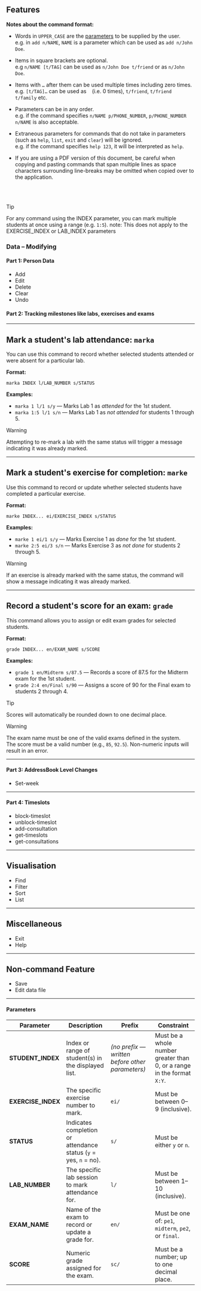 ## **Features**

<box type="info">

**Notes about the command format:**<br>

* Words in `UPPER_CASE` are the [parameters](#parameters) to be supplied by the user.<br>
  e.g. in `add n/NAME`, `NAME` is a parameter which can be used as `add n/John Doe`.

* Items in square brackets are optional.<br>
  e.g `n/NAME [t/TAG]` can be used as `n/John Doe t/friend` or as `n/John Doe`.

* Items with `…`​ after them can be used multiple times including zero times.<br>
  e.g. `[t/TAG]…​` can be used as ` ` (i.e. 0 times), `t/friend`, `t/friend t/family` etc.

* Parameters can be in any order.<br>
  e.g. if the command specifies `n/NAME p/PHONE_NUMBER`, `p/PHONE_NUMBER n/NAME` is also acceptable.

* Extraneous parameters for commands that do not take in parameters (such as `help`, `list`, `exit` and `clear`) will be ignored.<br>
  e.g. if the command specifies `help 123`, it will be interpreted as `help`.

* If you are using a PDF version of this document, be careful when copying and pasting commands that span multiple lines as space characters surrounding line-breaks may be omitted when copied over to the application.
  </box>

<br><br>

> [!TIP]
> For any command using the INDEX parameter,
> you can mark multiple students at once using a range (e.g. `1:5`).
> note: This does not apply to the EXERCISE_INDEX or LAB_INDEX parameters
 
### **Data – Modifying**

#### **Part 1: Person Data**
- Add
- Edit
- Delete
- Clear
- Undo

#### **Part 2: Tracking milestones like labs, exercises and exams**

---

## Mark a student's lab attendance: `marka`

You can use this command to record whether selected students attended or were absent for a particular lab.  

**Format:**
```
marka INDEX l/LAB_NUMBER s/STATUS
```

**Examples:**
- `marka 1 l/1 s/y` — Marks Lab 1 as *attended* for the 1st student.
- `marka 1:5 l/1 s/n` — Marks Lab 1 as *not attended* for students 1 through 5.

> [!WARNING]
> Attempting to re-mark a lab with the same status will trigger a message indicating it was already marked.

---

## Mark a student's exercise for completion: `marke`

Use this command to record or update whether selected students have completed a particular exercise.  

**Format:**
```
marke INDEX... ei/EXERCISE_INDEX s/STATUS
```

**Examples:**
- `marke 1 ei/1 s/y` — Marks Exercise 1 as *done* for the 1st student.
- `marke 2:5 ei/3 s/n` — Marks Exercise 3 as *not done* for students 2 through 5.

> [!WARNING]
> If an exercise is already marked with the same status, the command will show a message indicating it was already marked.

---

## Record a student's score for an exam: `grade`

This command allows you to assign or edit exam grades for selected students.  

**Format:**
```
grade INDEX... en/EXAM_NAME s/SCORE
```

**Examples:**
- `grade 1 en/Midterm s/87.5` — Records a score of 87.5 for the Midterm exam for the 1st student.
- `grade 2:4 en/Final s/90` — Assigns a score of 90 for the Final exam to students 2 through 4.

> [!TIP]
> Scores will automatically be rounded down to one decimal place.  

> [!WARNING]
> The exam name must be one of the valid exams defined in the system.  
> The score must be a valid number (e.g., `85`, `92.5`). Non-numeric inputs will result in an error.

---

#### **Part 3: AddressBook Level Changes**
- Set-week

---

#### **Part 4: Timeslots**
- block-timeslot
- unblock-timeslot
- add-consultation
- get-timeslots
- get-consultations

---

## **Visualisation**
- Find
- Filter
- Sort
- List

---

## **Miscellaneous**
- Exit
- Help

---

## **Non-command Feature**
- Save
- Edit data file

---

#### Parameters

| **Parameter**      | **Description** | **Prefix** | **Constraint** |
|---------------------|------------------|-------------|----------------|
| **STUDENT_INDEX**   | Index or range of student(s) in the displayed list. | *(no prefix — written before other parameters)* | Must be a whole number greater than 0, or a range in the format `X:Y`. |
| **EXERCISE_INDEX**  | The specific exercise number to mark. | `ei/` | Must be between 0–9 (inclusive). |
| **STATUS**          | Indicates completion or attendance status (`y` = yes, `n` = no). | `s/` | Must be either `y` or `n`. |
| **LAB_NUMBER**      | The specific lab session to mark attendance for. | `l/` | Must be between 1–10 (inclusive). |
| **EXAM_NAME**       | Name of the exam to record or update a grade for. | `en/` | Must be one of: `pe1`, `midterm`, `pe2`, or `final`. |
| **SCORE**           | Numeric grade assigned for the exam. | `sc/` | Must be a number; up to one decimal place. |
